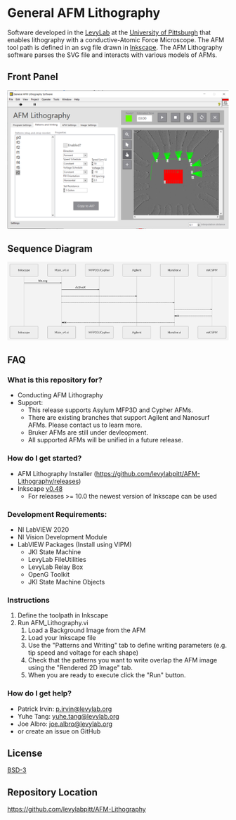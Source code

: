 # General AFM Lithography

Software developed in the [LevyLab](https//www.levylab.org) at the [University of Pittsburgh](http://www.pitt.edu) that enables lithography with a conductive-Atomic Force Microscope. The AFM tool path is defined in an svg file drawn in [Inkscape](https://inkscape.org/). The AFM Lithography software parses the SVG file and interacts with various models of AFMs.

## Front Panel

![front panel](/documentation/images/AFM-Front-Panel.png)

## Sequence Diagram

![diagram](/documentation/images/AFM-Sequence-Diagram.png)

## FAQ
### What is this repository for?

- Conducting AFM Lithography
- Support:
   - This release supports Asylum MFP3D and Cypher AFMs.
   - There are existing branches that support Agilent and Nanosurf AFMs. Please contact us to learn more.
   - Bruker AFMs are still under devleopment.
   - All supported AFMs will be unified in a future release.

### How do I get started?

- AFM Lithography Installer (https://github.com/levylabpitt/AFM-Lithography/releases)
- Inkscape [v0.48](https://inkscape.org/release/inkscape-0.48/)
   - For releases >= 10.0 the newest version of Inkscape can be used
  
### Development Requirements:

- NI LabVIEW 2020
- NI Vision Development Module
- LabVIEW Packages (Install using VIPM)
   - JKI State Machine
   - LevyLab FileUtilities
   - LevyLab Relay Box
   - OpenG Toolkit
   - JKI State Machine Objects

### Instructions

1. Define the toolpath in Inkscape
2. Run AFM_Lithography.vi
    1. Load a Background Image from the AFM
    2. Load your Inkscape file
    3. Use the "Patterns and Writing" tab to define writing parameters (e.g. tip speed and voltage for each shape)
    4. Check that the patterns you want to write overlap the AFM image using the "Rendered 2D Image" tab.
    5. When you are ready to execute click the "Run" button.

### How do I get help?
* Patrick Irvin: p.irvin@levylab.org
* Yuhe Tang: yuhe.tang@levylab.org
* Joe Albro: joe.albro@levylab.org
* or create an issue on GitHub

## License

[BSD-3](https://choosealicense.com/licenses/bsd-3-clause/)

## Repository Location
https://github.com/levylabpitt/AFM-Lithography
